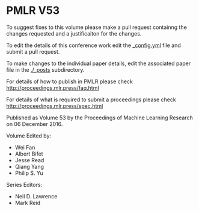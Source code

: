 # PMLR V53

To suggest fixes to this volume please make a pull request containng the changes requested and a justificaiton for the changes.

To edit the details of this conference work edit the [_config.yml](./_config.yml) file and submit a pull request.

To make changes to the individual paper details, edit the associated paper file in the [./_posts](./_posts) subdirectory.

For details of how to publish in PMLR please check http://proceedings.mlr.press/faq.html

For details of what is required to submit a proceedings please check http://proceedings.mlr.press/spec.html



Published as Volume 53 by the Proceedings of Machine Learning Research on 06 December 2016.

Volume Edited by:
  * Wei Fan
  * Albert Bifet
  * Jesse Read
  * Qiang Yang
  * Philip S. Yu

Series Editors:
  * Neil D. Lawrence
  * Mark Reid
